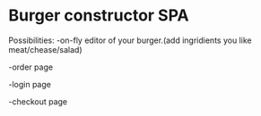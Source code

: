 # Burger constructor SPA
Possibilities: 
  -on-fly editor of your burger.(add ingridients you like meat/chease/salad)

  -order page

  -login page

  -checkout page

